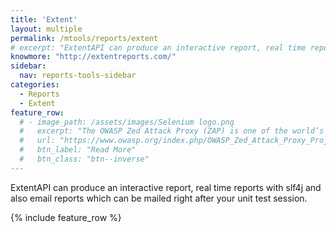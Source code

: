 ```yaml
---
title: 'Extent'
layout: multiple
permalink: /mtools/reports/extent
# excerpt: "ExtentAPI can produce an interactive report, real time reports with slf4j and also email reports which can be mailed right after your unit test session."
knowmore: "http://extentreports.com/"
sidebar:
  nav: reports-tools-sidebar
categories:
  - Reports
  - Extent
feature_row:
  # - image_path: /assets/images/Selenium logo.png
  #   excerpt: "The OWASP Zed Attack Proxy (ZAP) is one of the world’s most popular free security tools and is actively maintained by hundreds of international volunteers."
  #   url: "https://www.owasp.org/index.php/OWASP_Zed_Attack_Proxy_Project"
  #   btn_label: "Read More"
  #   btn_class: "btn--inverse"   
---
```


ExtentAPI can produce an interactive report, real time reports with slf4j and also email reports which can be mailed right after your unit test session.

{% include feature_row %}